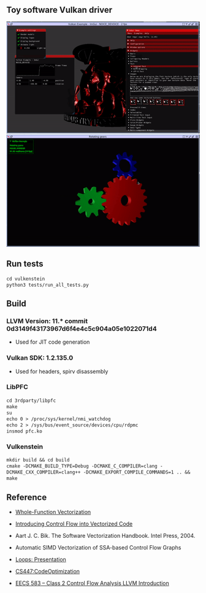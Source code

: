 ## Toy software Vulkan driver
![Vulkan scene](readme/preview.gif)
![Gears](readme/preview_2.gif)
## Run tests
```console
cd vulkenstein
python3 tests/run_all_tests.py
```

## Build
### LLVM Version: 11.* commit 0d3149f43173967d6f4e4c5c904a05e1022071d4
* Used for JIT code generation
### Vulkan SDK: 1.2.135.0
* Used for headers, spirv disassembly
### LibPFC
```console
cd 3rdparty/libpfc
make
su
echo 0 > /proc/sys/kernel/nmi_watchdog
echo 2 > /sys/bus/event_source/devices/cpu/rdpmc
insmod pfc.ko
```
### Vulkenstein
```console
mkdir build && cd build
cmake -DCMAKE_BUILD_TYPE=Debug -DCMAKE_C_COMPILER=clang -DCMAKE_CXX_COMPILER=clang++ -DCMAKE_EXPORT_COMPILE_COMMANDS=1 .. && make
```

## Reference

* [Whole-Function Vectorization](https://pdfs.semanticscholar.org/b01e/d17d21d9c69b60aa3e5018358e14b5e30b6e.pdf)

* [Introducing Control Flow into Vectorized Code](https://dl.acm.org/doi/pdf/10.5555/1299042.1299055?download=true)

* Aart J. C. Bik. The Software Vectorization Handbook. Intel Press, 2004.

* Automatic SIMD Vectorization of SSA-based Control Flow Graphs

* [Loops: Presentation](https://pdfs.semanticscholar.org/6dd6/cb34570c33e0cd456352aaed4a65659801d2.pdf)

* [CS447:CodeOptimization](https://www.csd.uwo.ca/~mmorenom/CS447/Lectures/CodeOptimization.html/node6.html)

* [EECS 583 – Class 2 Control Flow Analysis LLVM Introduction](http://www.eecs.umich.edu/courses/eecs583/slides/Lecture2.pdf)
